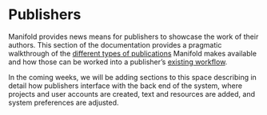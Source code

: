 # Publishers

Manifold provides news means for publishers to showcase the work of their authors. This section of the documentation provides a pragmatic walkthrough of the [different types of publications](project_types.md) Manifold makes available and how those can be worked into a publisher’s [existing workflow](workflow.md).

In the coming weeks, we will be adding sections to this space describing in detail how publishers interface with the back end of the system, where projects and user accounts are created, text and resources are added, and system preferences are adjusted.
